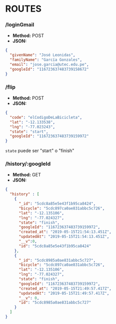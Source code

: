 # ROUTES

### /loginGmail
* **Method:** POST
* **JSON:**
```json
{
  "givenName": "José Leonidas",
  "familyName": "García Gonzales",
  "email": "jose.garcia@utec.edu.pe",
  "googleId": "116723637483739158672"
}
```

### /flip
* **Method:** POST
* **JSON:**
```json
{
  "code": "elCodigoDeLaBicicleta",
  "lat": "-12.133538",
  "lng": "-77.023243",
  "state": "start",
  "googleId": "116723637483739159972" 
}
```

`state` puede ser "start" o "finish"

### /history/:googleId
* **Method:** GET
* **JSON:**
```json
{
  "history" : [
    {
      "_id": "5cdc8a85e5e43f1b95ca8424",
      "bicycle": "5cdc897ca0ae831abbc5c726",
      "lat": "-12.135106",
      "lng": "-77.024327",
      "state": "finish",
      "googleId": "116723637483739159972", 
      "created_at": "2019-05-15T21:54:13.451Z",
      "updatedAt": "2019-05-15T21:54:13.451Z",
      "__v":0,
      "id": "5cdc8a85e5e43f1b95ca8424"
    },
    {
      "_id": "5cdc8985a0ae831abbc5c727",
      "bicycle": "5cdc897ca0ae831abbc5c726",
      "lat": "-12.135106",
      "lng": "-77.024327",
      "state": "finish",
      "googleId": "116723637483739159972",
      "created_at": "2019-05-15T21:49:57.417Z",
      "updatedAt": "2019-05-15T21:49:57.417Z",
      "__v": 0,
      "id": "5cdc8985a0ae831abbc5c727"
    }
  ]
}
```
